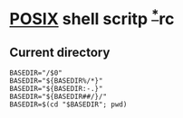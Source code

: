 # [POSIX][] shell scritp <sup>[*][dash]</sup>rc

[dash]: https://en.wikipedia.org/wiki/Almquist_shell#dash
[posix]: https://en.wikipedia.org/wiki/POSIX

## Current directory

    BASEDIR="/$0"
    BASEDIR="${BASEDIR%/*}"
    BASEDIR="${BASEDIR:-.}"
    BASEDIR="${BASEDIR##/}/"
    BASEDIR=$(cd "$BASEDIR"; pwd)
